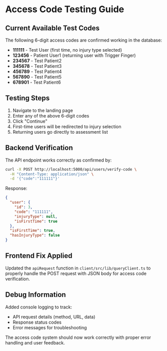 # Access Code Testing Guide

## Current Available Test Codes

The following 6-digit access codes are confirmed working in the database:

- **111111** - Test User (first time, no injury type selected)
- **123456** - Patient User1 (returning user with Trigger Finger)
- **234567** - Test Patient2
- **345678** - Test Patient3  
- **456789** - Test Patient4
- **567890** - Test Patient5
- **678901** - Test Patient6

## Testing Steps

1. Navigate to the landing page
2. Enter any of the above 6-digit codes
3. Click "Continue"
4. First-time users will be redirected to injury selection
5. Returning users go directly to assessment list

## Backend Verification

The API endpoint works correctly as confirmed by:
```bash
curl -X POST http://localhost:5000/api/users/verify-code \
  -H "Content-Type: application/json" \
  -d '{"code":"111111"}'
```

Response:
```json
{
  "user": {
    "id": 3,
    "code": "111111", 
    "injuryType": null,
    "isFirstTime": true
  },
  "isFirstTime": true,
  "hasInjuryType": false
}
```

## Frontend Fix Applied

Updated the `apiRequest` function in `client/src/lib/queryClient.ts` to properly handle the POST request with JSON body for access code verification.

## Debug Information

Added console logging to track:
- API request details (method, URL, data)
- Response status codes
- Error messages for troubleshooting

The access code system should now work correctly with proper error handling and user feedback.